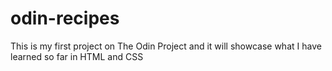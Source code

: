 # odin-recipes
This is my first project on The Odin Project and it will showcase what I have learned so far in HTML and CSS